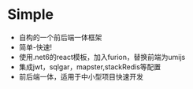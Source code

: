 # Simple
<ul>
<li>自构的一个前后端一体框架</li>
<li>简单-快速!</li>
<li>使用.net6的react模板，加入furion，替换前端为umijs</li>
<li>集成jwt，sqlgar，mapster,stackRedis等配置</li>
<li>前后端一体，适用于中小型项目快速开发</li>
</ul>

